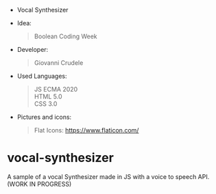 - Vocal Synthesizer <br>

- Idea:
    > Boolean Coding Week
    
- Developer:
    > Giovanni Crudele       

- Used Languages:
    >   JS ECMA 2020 <br>
        HTML 5.0 <br>
        CSS 3.0 <br>
        
- Pictures and icons:
    > Flat Icons: https://www.flaticon.com/


# vocal-synthesizer
A sample of a vocal Synthesizer made in JS with a voice to speech API. (WORK IN PROGRESS)
